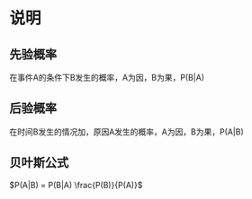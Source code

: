 # 说明
## 先验概率
在事件A的条件下B发生的概率，A为因，B为果，P(B|A)

## 后验概率
在时间B发生的情况加，原因A发生的概率，A为因，B为果，P(A|B)

## 贝叶斯公式
$P(A|B) = P(B|A) \frac{P(B)}{P(A)}$


